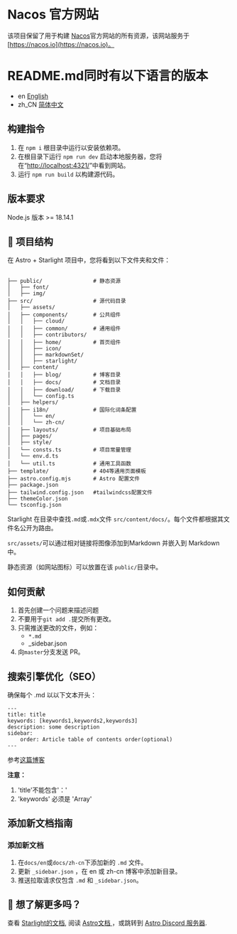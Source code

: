 # Nacos 官方网站

该项目保留了用于构建 [Nacos](https://github.com/alibaba/nacos)官方网站的所有资源，该网站服务于[https://nacos.io](https://nacos.io)。

# README.md同时有以下语言的版本

- en [English](README.md)
- zh_CN [简体中文](README.zh_CN.md)

## 构建指令

1. 在 `npm i` 根目录中运行以安装依赖项。
2. 在根目录下运行 `npm run dev` 启动本地服务器，您将在“[http://localhost:4321/](http://localhost:4321/)”中看到网站。
3. 运行 `npm run build` 以构建源代码。

## 版本要求

Node.js 版本 >= 18.14.1

## 🚀 项目结构

在 Astro + Starlight 项目中，您将看到以下文件夹和文件：

```

├── public/                # 静态资源
│   ├── font/
│   ├── img/
├── src/                   # 源代码目录
│   ├── assets/
│   ├── components/        # 公共组件
│   │   ├── cloud/
│   │   ├── common/        # 通用组件
│   │   ├── contributors/
│   │   ├── home/          # 首页组件
│   │   ├── icon/
│   │   ├── markdownSet/
│   │   ├── starlight/ 
│   ├── content/
│   │   ├── blog/          # 博客目录
│   │   ├── docs/          # 文档目录
│   │   ├── download/      # 下载目录
│   │   └── config.ts
│   ├── helpers/
│   ├── i18n/              # 国际化词条配置
│   │   └── en/
│   │   └── zh-cn/
│   ├── layouts/           # 项目基础布局
│   ├── pages/           
│   ├── style/
│   └── consts.ts          # 项目常量管理
│   └── env.d.ts
│   └── util.ts            # 通用工具函数
├── template/              # 404等通用页面模板
├── astro.config.mjs       # Astro 配置文件
├── package.json         
├── tailwind.config.json   #tailwindcss配置文件
├── themeColor.json
└── tsconfig.json
```

Starlight 在目录中查找`.md`或`.mdx`文件 `src/content/docs/`。每个文件都根据其文件名公开为路由。

`src/assets/`可以通过相对链接将图像添加到Markdown 并嵌入到 Markdown 中。

静态资源（如网站图标）可以放置在该 `public/`目录中。

## 如何贡献

1. 首先创建一个问题来描述问题
2. 不要用于`git add .`提交所有更改。
3. 只需推送更改的文件，例如：
    * `*.md`
    * _sidebar.json
4. 向`master`分支发送 PR。

## 搜索引擎优化（SEO）

确保每个 .md 以以下文本开头：

```
---
title: title
keywords: [keywords1,keywords2,keywords3]
description: some description
sidebar:
    order: Article table of contents order(optional)
---
```

参考[这篇博客](src/content/docs/latest/zh-cn/what-is-nacos.md)

**注意：**
1. 'title'不能包含'：'
2. 'keywords' 必须是 'Array'

## 添加新文档指南

### 添加新文档

1. 在`docs/en`或`docs/zh-cn`下添加新的 `.md` 文件。
2. 更新 `_sidebar.json` ，在 en 或 zh-cn 博客中添加新目录。
3. 推送拉取请求仅包含 `.md` 和 `_sidebar.json`。

## 👀 想了解更多吗？

查看 [Starlight的文档](https://starlight.astro.build/), 阅读 [ Astro文档 ](https://docs.astro.build)，或跳转到 [Astro Discord 服务器](https://astro.build/chat).

